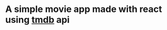 
A simple movie app made with react using [tmdb](https://www.themoviedb.org/) api
========================

 